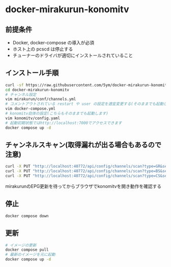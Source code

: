 # docker-mirakurun-konomitv

## 前提条件

- Docker, docker-compose の導入が必須
- ホスト上の pcscd は停止する
- チューナーのドライバが適切にインストールされていること

## インストール手順

```sh
curl -sf https://raw.githubusercontent.com/5ym/docker-mirakurun-konomitv/main/setup.sh | sh -s
cd docker-mirakurun-konomitv
# チャンネル設定
vim mirakurun/conf/channels.yml
# コメントアウトされている restart や user の設定を適宜変更する(そのままでも起動します)
vim docker-compose.yml
# konomitv自体の設定(こちらもそのままでも起動します)
vim konomitv/config.yaml
# 起動初期状態ではhttp://localhost:7000でアクセスできます
docker compose up -d
```

## チャンネルスキャン(取得漏れが出る場合もあるので注意)

```sh
curl -X PUT "http://localhost:40772/api/config/channels/scan?type=GR&setDisabledOnAdd=false&refresh=true"
curl -X PUT "http://localhost:40772/api/config/channels/scan?type=BS&setDisabledOnAdd=false&refresh=true"
curl -X PUT "http://localhost:40772/api/config/channels/scan?type=CS&setDisabledOnAdd=false&refresh=true"
```

mirakurunのEPG更新を待ってからブラウザでkonomitvを開き動作を確認する

## 停止

```sh
docker compose down
```

## 更新

```sh
# イメージの更新
docker compose pull
# 最新のイメージを元に起動
docker compose up -d
```
